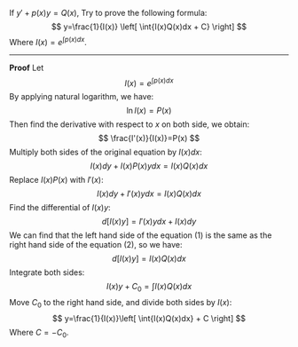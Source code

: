 If $y'+p(x)y=Q(x)$, Try to prove the following formula:
$$
y=\frac{1}{I(x)} \left[ \int{I(x)Q(x)dx + C} \right]
$$
Where $I(x)=e^{\int{p(x)dx}}$.
***
**Proof**  Let
$$
I(x)=e^{\int{p(x)dx}}
$$
By applying natural logarithm, we have:
$$
\ln{I(x)}=P(x)
$$
Then find the derivative with respect to $x$ on both side, we obtain:
$$
\frac{I'(x)}{I(x)}=P(x)
$$
Multiply both sides of the original equation by $I(x)dx$:
$$
I(x)dy+I(x)P(x)ydx=I(x)Q(x)dx
$$
Replace $I(x)P(x)$ with $I'(x)$:
$$
I(x)dy+I'(x)ydx=I(x)Q(x)dx \tag{1}
$$
Find the differential of $I(x)y$:
$$
d \left[ I(x)y \right]= I'(x)ydx + I(x)dy \tag{2}
$$
We can find that the left hand side of the equation (1) is the same as the right hand side of the equation (2), so we have:
$$
d \left[ I(x)y \right]=I(x)Q(x)dx
$$
Integrate both sides:
$$
I(x)y + C_0 = \int{I(x)Q(x)dx}
$$
Move $C_0$ to the right hand side, and divide both sides by $I(x)$:
$$
y=\frac{1}{I(x)}\left[  \int{I(x)Q(x)dx} + C \right]
$$
Where $C=-C_0$.